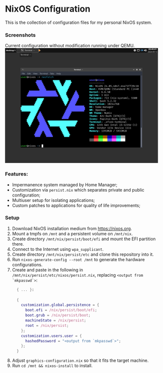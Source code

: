 # NixOS Configuration
This is the collection of configuration files for my personal NixOS system.

### Screenshots
Current configuration without modification running under QEMU.  
![Example Neofetch Screenshot](screenshot-fetch.png "Example Neofetch Screenshot")

### Features:
- Impermanence system managed by Home Manager;
- Customization via `persist.nix` which separates private and public configuration;
- Multiuser setup for isolating applications;
- Custom patches to applications for quality of life improvements;

### Setup
1. Download NixOS installation medium from https://nixos.org.
2. Mount a tmpfs on `/mnt` and a persistent volume on `/mnt/nix`.
3. Create directory `/mnt/nix/persist/boot/efi` and mount the EFI partition there.
4. Connect to the Internet using `wpa_supplicant`.
5. Create directory `/mnt/nix/persist/etc` and clone this repository into it.
6. Run `nixos-generate-config --root /mnt` to generate the hardware configurations.
7. Create and paste in the following in `/mnt/nix/persist/etc/nixos/persist.nix`,
   replacing ``<output from `mkpasswd`>``:
   ```nix
     { ... }:

     {
       customization.global.persistence = {
         boot.efi = /nix/persist/boot/efi;
         boot.grub = /nix/persist/boot;
         machineState = /nix/persist;
         root = /nix/persist;
       };
       customization.users.user = {
         hashedPassword = "<output from `mkpasswd`>";
       };
     }
   ```
8. Adjust `graphics-configuration.nix` so that it fits the target machine.
9. Run `cd /mnt && nixos-install` to install.
